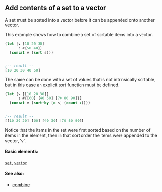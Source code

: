 <!---
  This markdown file was generated. Do not edit.
  -->

## Add contents of a set to a vector

A set must be sorted into a vector before it can be appended onto another vector.

This example shows how to combine a set of sortable items into a vector.

```clojure
(let [v [10 20 30]
      s #{50 40}]
  (concat v (sort s)))


;-- result --
[10 20 30 40 50]
```

The same can be done with a set of values that is not intrinsically sortable, but in this case an explicit sort function must be defined.

```clojure
(let [v [[10 20 30]]
      s #{[60] [40 50] [70 80 90]}]
  (concat v (sort-by [e s] (count e))))


;-- result --
[[10 20 30] [60] [40 50] [70 80 90]]
```

Notice that the items in the set were first sorted based on the number of items in the element, then in that sort order the items were appended to the vector, 'v'.

#### Basic elements:

[`set`](../halite-basic-syntax-reference.md#set), [`vector`](../halite-basic-syntax-reference.md#vector)

#### See also:

* [combine](combine.md)


